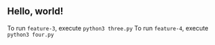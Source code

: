 ## Hello, world!

To run `feature-3`, execute `python3 three.py`
To run `feature-4`, execute `python3 four.py`
